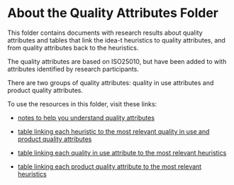 # About the Quality Attributes Folder

This folder contains documents with research results about quality attributes and tables that link the idea-t heuristics to quality attributes, and from quality attributes back to the heuristics.

The quality attributes are based on ISO25010, but have been added to with attributes identified by research participants.  

There are two groups of quality attributes: quality in use attributes and product quality attributes.

To use the resources in this folder, visit these links:

- [notes to help you understand quality attributes](Understanding-Quality-Attributes.md)

- [table linking each heuristic to the most relevant quality in use and product quality attributes](Table-Heuristics-to-QiU-Attributes.md)

- [table linking each quality in use attribute to the most relevant heuristics](Table-Q0U-Attributes-to-Heuristics.md)

- [table linking each product quality attribute to the most relevant heuristics](Table-Product-Attributes-and-Heuristics.md)

  
